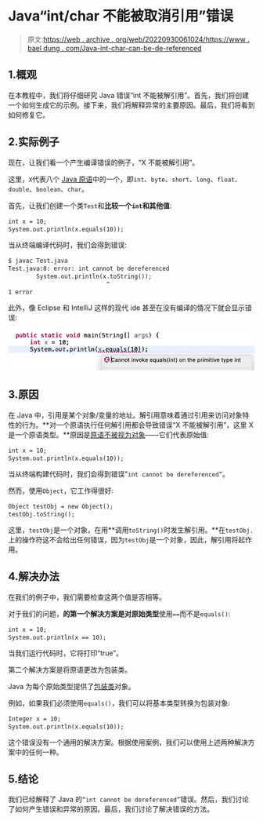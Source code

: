 # Java“int/char 不能被取消引用”错误

> 原文:[https://web . archive . org/web/20220930061024/https://www . bael dung . com/Java-int-char-can-be-de-referenced](https://web.archive.org/web/20220930061024/https://www.baeldung.com/java-int-char-cannot-be-dereferenced)

## 1.概观

在本教程中，我们将仔细研究 Java 错误“int 不能被解引用”。首先，我们将创建一个如何生成它的示例。接下来，我们将解释异常的主要原因。最后，我们将看到如何修复它。

## 2.实际例子

现在，让我们看一个产生编译错误的例子，“X 不能被解引用”。

这里，`X`代表八个 [Java 原语](/web/20220712150220/https://www.baeldung.com/java-primitives)中的一个，即`int`、`byte`、`short`、`long`、`float`、`double`、`boolean`、`char`。

首先，让我们创建一个类`Test`和**比较一个`int`和其他值**:

```
int x = 10;
System.out.println(x.equals(10));
```

当从终端编译代码时，我们会得到错误:

```
$ javac Test.java
Test.java:8: error: int cannot be dereferenced
        System.out.println(x.toString());
                            ^
1 error
```

此外，像 Eclipse 和 IntelliJ 这样的现代 ide 甚至在没有编译的情况下就会显示错误:

[![EclipseIDEError](img/b2e3a464fc0b64e4ce83fdaae3a6c90d.png)](/web/20220712150220/https://www.baeldung.com/wp-content/uploads/2022/06/Screenshot-2022-05-19-at-12.39.45-PM.png)

## 3.原因

在 Java 中，引用是某个对象/变量的地址。解引用意味着通过引用来访问对象特性的行为。**对一个原语执行任何解引用都会导致错误“X 不能被解引用”，这里 X 是一个原语类型。**原因是[原语不被视为对象](/web/20220712150220/https://www.baeldung.com/java-primitives-vs-objects)——它们代表原始值:

```
int x = 10;
System.out.println(x.equals(10));
```

当从终端构建代码时，我们会得到错误"`int cannot be dereferenced”`。

然而，使用`Object`，它工作得很好:

```
Object testObj = new Object();
testObj.toString();
```

这里，`testObj`是一个对象，在用**调用`toString()`时发生解引用。**在`testObj.`上的操作符这不会给出任何错误，因为`testObj`是一个对象，因此，解引用将起作用。

## 4.解决办法

在我们的例子中，我们需要检查这两个值是否相等。

对于我们的问题，**的第一个解决方案是对原始类型**使用`==`而不是`equals()`:

```
int x = 10;
System.out.println(x == 10);
```

当我们运行代码时，它将打印“true”。

第二个解决方案是将原语更改为包装类。

Java 为每个原始类型提供了[包装类](/web/20220712150220/https://www.baeldung.com/java-wrapper-classes)对象。

例如，如果我们必须使用`equals()`，我们可以将基本类型转换为包装对象:

```
Integer x = 10;
System.out.println(x.equals(10));
```

这个错误没有一个通用的解决方案。根据使用案例，我们可以使用上述两种解决方案中的任何一种。

## 5.结论

我们已经解释了 Java 的`“int cannot be dereferenced”`错误。然后，我们讨论了如何产生错误和异常的原因。最后，我们讨论了解决错误的方法。